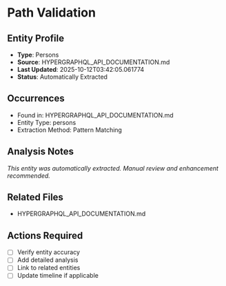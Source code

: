 # Path Validation

## Entity Profile
- **Type**: Persons
- **Source**: HYPERGRAPHQL_API_DOCUMENTATION.md
- **Last Updated**: 2025-10-12T03:42:05.061774
- **Status**: Automatically Extracted

## Occurrences
- Found in: HYPERGRAPHQL_API_DOCUMENTATION.md
- Entity Type: persons
- Extraction Method: Pattern Matching

## Analysis Notes
*This entity was automatically extracted. Manual review and enhancement recommended.*

## Related Files
- HYPERGRAPHQL_API_DOCUMENTATION.md

## Actions Required
- [ ] Verify entity accuracy
- [ ] Add detailed analysis
- [ ] Link to related entities
- [ ] Update timeline if applicable
